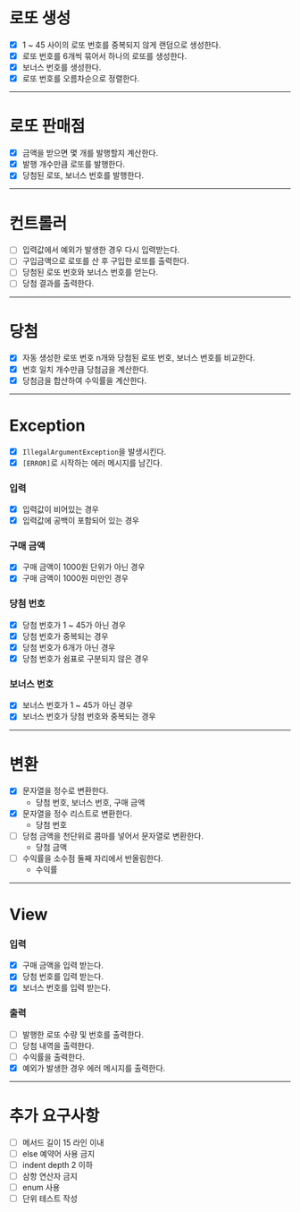 # 로또 생성
- [x] 1 ~ 45 사이의 로또 번호를 중복되지 않게 랜덤으로 생성한다.
- [x] 로또 번호를 6개씩 묶어서 하나의 로또를 생성한다.
- [x] 보너스 번호를 생성한다.
- [x] 로또 번호를 오름차순으로 정렬한다.
---

# 로또 판매점
- [x] 금액을 받으면 몇 개를 발행할지 계산한다.
- [x] 발행 개수만큼 로또를 발행한다.
- [x] 당첨된 로또, 보너스 번호를 발행한다.
---

# 컨트롤러
- [ ] 입력값에서 예외가 발생한 경우 다시 입력받는다.
- [ ] 구입금액으로 로또를 산 후 구입한 로또를 출력한다.
- [ ] 당첨된 로또 번호와 보너스 번호를 얻는다.
- [ ] 당첨 결과를 출력한다.
---

# 당첨
- [x] 자동 생성한 로또 번호 n개와 당첨된 로또 번호, 보너스 번호를 비교한다.
- [x] 번호 일치 개수만큼 당첨금을 계산한다.
- [x] 당첨금을 합산하여 수익률을 계산한다.
---

# Exception
- [x] `IllegalArgumentException`을 발생시킨다.
- [x] `[ERROR]`로 시작하는 에러 메시지를 남긴다.

### 입력
- [x] 입력값이 비어있는 경우
- [x] 입력값에 공백이 포함되어 있는 경우

### 구매 금액
- [x] 구매 금액이 1000원 단위가 아닌 경우
- [x] 구매 금액이 1000원 미만인 경우

### 당첨 번호
- [x] 당첨 번호가 1 ~ 45가 아닌 경우
- [x] 당첨 번호가 중복되는 경우
- [x] 당첨 번호가 6개가 아닌 경우
- [x] 당첨 번호가 쉼표로 구분되지 않은 경우

### 보너스 번호
- [x] 보너스 번호가 1 ~ 45가 아닌 경우
- [x] 보너스 번호가 당첨 번호와 중복되는 경우
---

# 변환
- [x] 문자열을 정수로 변환한다.
  - 당첨 번호, 보너스 번호, 구매 금액
- [x] 문자열을 정수 리스트로 변환한다.
  - 당첨 번호
- [ ] 당첨 금액을 천단위로 콤마를 넣어서 문자열로 변환한다.
  - 당첨 금액
- [ ] 수익률을 소수점 둘째 자리에서 반올림한다.
  - 수익률
---

# View
### 입력
- [x] 구매 금액을 입력 받는다.
- [x] 당첨 번호를 입력 받는다.
- [x] 보너스 번호를 입력 받는다.

### 출력
- [ ] 발행한 로또 수량 및 번호를 출력한다.
- [ ] 당첨 내역을 출력한다.
- [ ] 수익률을 출력한다.
- [x] 예외가 발생한 경우 에러 메시지를 출력한다.
---

# 추가 요구사항
- [ ] 메서드 길이 15 라인 이내
- [ ] else 예약어 사용 금지
- [ ] indent depth 2 이하
- [ ] 삼항 연산자 금지
- [ ] enum 사용
- [ ] 단위 테스트 작성
